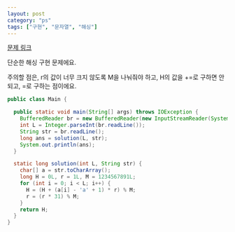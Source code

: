 ```yaml
---
layout: post
category: "ps"
tags: ["구현", "문자열", "해싱"] 
---
```


[문제 링크](https://www.acmicpc.net/problem/15829)

단순한 해싱 구현 문제에요.

주의할 점은, r의 값이 너무 크지 않도록 M을 나눠줘야 하고, H의 값을 +=로 구하면 안되고, =로 구하는 점이에요.

```java
public class Main {

  public static void main(String[] args) throws IOException {
    BufferedReader br = new BufferedReader(new InputStreamReader(System.in));
    int L = Integer.parseInt(br.readLine());
    String str = br.readLine();
    long ans = solution(L, str);
    System.out.println(ans);
  }

  static long solution(int L, String str) {
    char[] a = str.toCharArray();
    long H = 0L, r = 1L, M = 1234567891L;
    for (int i = 0; i < L; i++) {
      H = (H + (a[i] - 'a' + 1) * r) % M;
      r = (r * 31) % M;
    }
    return H;
  }
}
```
